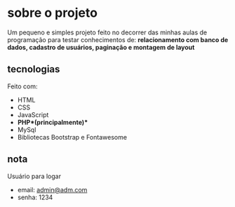 # sobre o projeto
Um pequeno e simples projeto feito no decorrer das minhas aulas de programação para testar conhecimentos de: __relacionamento com banco de dados, cadastro de usuários, paginação e montagem de layout__

## tecnologias
Feito com:
- HTML
- CSS
- JavaScript
- __PHP*(principalmente)*__
- MySql
- Bibliotecas Bootstrap e Fontawesome

## nota
Usuário para logar
- email: admin@adm.com
- senha: 1234